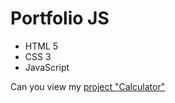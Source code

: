# Portfolio JS
- HTML 5
- CSS 3
- JavaScript

Can you view my [project "Calculator"](https://hrytsiukdenys.github.io/Calculator/)

